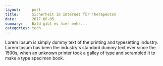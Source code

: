 ```yaml
---
layout:     post
title:      Sicherheit im Internet für Therapeuten
date:       2017-06-05
summary:    Bald gibt es hier mehr...
categories: tech
---
```

 Lorem Ipsum is simply dummy text of the printing and typesetting industry. Lorem Ipsum has been the industry's standard dummy text ever since the 1500s, when an unknown printer took a galley of type and scrambled it to make a type specimen book. 